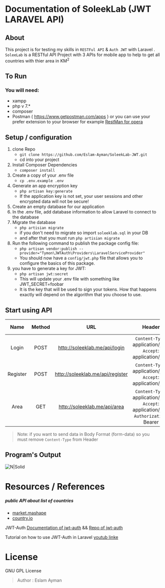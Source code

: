 # Documentation of SoleekLab (JWT LARAVEL API)
## About
This project is  for testing my skills in `RESTFul API` & `Auth JWT` with Laravel  .
`SoleeLab` is a RESTful API Project with 3 APIs for mobile app to help to get all countries with thier area in KM<sup>2</sup>

## To Run
### You will need:
- xampp
- php v 7.*
- composer
- Postman ( https://www.getpostman.com/apps )
or you can use your prefer extension to your browser for example [ RestMan for opera ](https://addons.opera.com/en/extensions/details/restman/)

## Setup / configuration
 1. clone Repo 
    - `git clone https://github.com/Eslam-Ayman/SoleekLab-JWT.git`
    - cd into your project
 2. Install Composer Dependencies
    - ```composer install```
 3. Create a copy of your .env file
    - ```cp .env.example .env```
 4. Generate an app encryption key
    - ```php artisan key:generate```
    - If the application key is not set, your user sessions and other encrypted data will not be secure!
 5. Create an empty database for our application
 6. In the .env file, add database information to allow Laravel to connect to the database
 7. Migrate the database
    - `php artisian migrate`
    - if you don't need to migrate so import `soleeklab.sql` in your DB
    - and after that you must run `php artisian migrate` 
 8. Run the following command to publish the package config file:
    - `php artisan vendor:publish --provider="Tymon\JWTAuth\Providers\LaravelServiceProvider"`
    - You should now have a `config/jwt.php` file that allows you to configure the basics of this package.
 9. you have to generate a key for JWT:
    - `php artisan jwt:secret`
    -  This will update your .env file with something like JWT_SECRET=foobar
    -  It is the key that will be used to sign your tokens. How that happens exactly will depend on the algorithm that you choose to use.

## Start using API
| Name       | Method   | URL                              | Header                                                        | Body ( **RAW** ) not (form-data) |
| :----------: |:--------:| :--------------------------------: | :--------------------------------------------------------------:| :-----:|
| Login      | POST     | http://soleeklab.me/api/login    | `Content-Type`: application/json <br> `Accept`: application/json | `Required Data`: (email, password) <br> `Optional Data`: (null) |
| Register   | POST     | http://soleeklab.me/api/register | `Content-Type`: application/json <br> `Accept`: application/json | `Required Data`: (name, email, password, password_confirmation) <br> `Optional Data`: (null)  |
| Area       | GET      | http://soleeklab.me/api/area     | `Content-Type`: application/json <br> `Accept`: application/json <br> `Authorization`: Bearer <Token-Here> |  null  |

> Note: if you want to send data in Body Format (form-data) so you must remove `Content-Type` from Header

## Program's Output
![N|Solid](https://preview.ibb.co/kqOrbL/image.png)

# Resources / References
##### public API about list of countries 
- [ market.mashape ](https://market.mashape.com/fayder/rest-countries-v1#get-all-countries)
- [ country.io ](http://country.io/data/)

JWT-Auth  [ Documentation of jwt-auth](https://jwt-auth.readthedocs.io/en/develop/laravel-installation/) && [Repo of jwt-auth](https://github.com/tymondesigns/jwt-auth/)

Tutorial on how to use JWT-Auth in Laravel  [youtub linke](https://www.youtube.com/watch?v=l201RSQ7Ti4)


# License 
GNU GPL License
> Author : Eslam Ayman 
